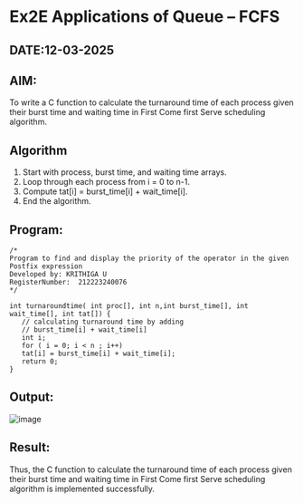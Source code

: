 # Ex2E Applications of Queue – FCFS
## DATE:12-03-2025
## AIM:
To write a C function to calculate the turnaround time of each process given their burst time and waiting time in First Come first Serve scheduling algorithm.
## Algorithm
1. Start with process, burst time, and waiting time arrays. 
2. Loop through each process from i = 0 to n-1. 
3. Compute tat[i] = burst_time[i] + wait_time[i]. 
4. End the algorithm.  

## Program:
```
/*
Program to find and display the priority of the operator in the given Postfix expression
Developed by: KRITHIGA U
RegisterNumber:  212223240076
*/
 
int turnaroundtime( int proc[], int n,int burst_time[], int wait_time[], int tat[]) { 
   // calculating turnaround time by adding 
   // burst_time[i] + wait_time[i] 
   int i; 
   for ( i = 0; i < n ; i++) 
   tat[i] = burst_time[i] + wait_time[i]; 
   return 0; 
}
```

## Output:

![image](https://github.com/user-attachments/assets/18c6476b-0279-4ee0-9081-c36a1e101b9a)


## Result:
Thus, the C function to calculate the turnaround time of each process given their burst time and waiting time in First Come first Serve scheduling algorithm is implemented successfully.
